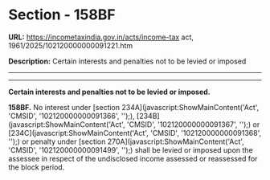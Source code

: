 # Section - 158BF

**URL:** https://incometaxindia.gov.in/acts/income-tax act, 1961/2025/102120000000091221.htm

**Description:** Certain interests and penalties not to be levied or imposed

---

****

**Certain interests and penalties not to be levied or imposed.**

**158BF.** No interest under [section 234A](javascript:ShowMainContent\('Act', 'CMSID', '102120000000091366', ''\);), [234B](javascript:ShowMainContent\('Act', 'CMSID', '102120000000091367', ''\);) or [234C](javascript:ShowMainContent\('Act', 'CMSID', '102120000000091368', ''\);) or penalty under [section 270A](javascript:ShowMainContent\('Act', 'CMSID', '102120000000091499', ''\);) shall be levied or imposed upon the assessee in respect of the undisclosed income assessed or reassessed for the block period.